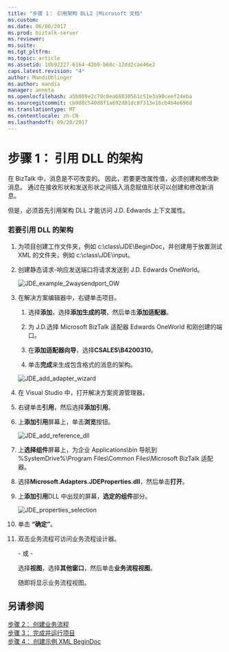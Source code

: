 ```yaml
---
title: "步骤 1： 引用架构 DLL2 |Microsoft 文档"
ms.custom: 
ms.date: 06/08/2017
ms.prod: biztalk-server
ms.reviewer: 
ms.suite: 
ms.tgt_pltfrm: 
ms.topic: article
ms.assetid: 1db92227-6164-42b9-b60c-12dd2cae46e2
caps.latest.revision: "4"
author: MandiOhlinger
ms.author: mandia
manager: anneta
ms.openlocfilehash: a5b009e2c79c0ea68030561c51e3a90ceef24eba
ms.sourcegitcommit: cb908c540d8f1a692d01dc8f313e16cb4b4e696d
ms.translationtype: MT
ms.contentlocale: zh-CN
ms.lasthandoff: 09/20/2017
---
```

# <a name="step-1-reference-the-schema-dll"></a>步骤 1： 引用 DLL 的架构
在 BizTalk 中，消息是不可改变的。 因此，若要更改属性值，必须创建和修改新消息。 通过在接收形状和发送形状之间插入消息赋值形状可以创建和修改新消息。  
  
 但是，必须首先引用架构 DLL 才能访问 J.D. Edwards 上下文属性。  
  
### <a name="to-reference-the-schema-dll"></a>若要引用 DLL 的架构  
  
1.  为项目创建工作文件夹，例如 c:\class\JDE\BeginDoc，并创建用于放置测试 XML 的文件夹，例如 c:\class\JDE\input。  
  
2.  创建静态请求-响应发送端口将请求发送到 J.D. Edwards OneWorld。  
  
     ![](../core/media/jde-example-2waysendport-ow.gif "JDE_example_2waysendport_OW")  
  
3.  在解决方案编辑器中，右键单击项目。  
  
    1.  选择**添加**，选择**添加生成的项**，然后单击**添加适配器**。  
  
    2.  为 J.D.选择 Microsoft BizTalk 适配器 Edwards OneWorld 和刚创建的端口。  
  
    3.  在**添加适配器向导**，选择**CSALES\B4200310**。  
  
    4.  单击**完成**来生成包含格式的消息的架构。  
  
     ![](../core/media/jde-add-adapter-wizard.gif "JDE_add_adapter_wizard")  
  
4.  在 Visual Studio 中，打开解决方案资源管理器。  
  
5.  右键单击**引用**，然后选择**添加引用**。  
  
6.  上**添加引用**屏幕上，单击**浏览**按钮。  
  
     ![](../core/media/jde-add-reference-dll.gif "JDE_add_reference_dll")  
  
7.  上**选择组件**屏幕上，为企业 Applications\bin 导航到 %SystemDrive%\Program Files\Common Files\Microsoft BizTalk 适配器。  
  
8.  选择**Microsoft.Adapters.JDEProperties.dll**，然后单击**打开**。  
  
9. 上**添加引用**DLL 中出现的屏幕，**选定的组件**部分。  
  
     ![](../core/media/jde-properties-selection.gif "JDE_properties_selection")  
  
10. 单击 **“确定”**。  
  
11. 双击业务流程可访问业务流程设计器。  
  
     \- 或 -  
  
     选择**视图**，选择**其他窗口**，然后单击**业务流程视图**。  
  
     随即将显示业务流程视图。  
  
## <a name="see-also"></a>另请参阅  
 [步骤 2： 创建业务流程](../core/step-2-create-the-orchestration1.md)   
 [步骤 3： 完成并运行项目](../core/step-3-complete-and-run-the-project2.md)   
 [步骤 4： 创建示例 XML BeginDoc](../core/step-4-create-a-sample-xml-begindoc1.md)